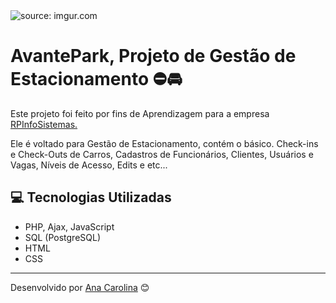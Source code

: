 <div>
  <img src="https://i.imgur.com/uf8V0zV.png" title="source: imgur.com" />
</div>


# AvantePark, Projeto de Gestão de Estacionamento ⛔🚘

Este projeto foi feito por fins de Aprendizagem para a empresa <a href="https://www.rpinfo.com.br">RPInfoSistemas.</a>

Ele é voltado para Gestão de Estacionamento, contém o básico.
Check-ins e Check-Outs de Carros, Cadastros de Funcionários,
Clientes, Usuários e Vagas, Níveis de Acesso, Edits e etc...



## 💻 Tecnologias Utilizadas

* PHP, Ajax, JavaScript
* SQL (PostgreSQL)
* HTML
* CSS



---
Desenvolvido por [Ana Carolina](https://gist.github.com/anabananapj) 😊

